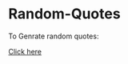 # Random-Quotes

To Genrate random quotes:

[Click here](https://rishabh77111.github.io/Random-Quotes/)
